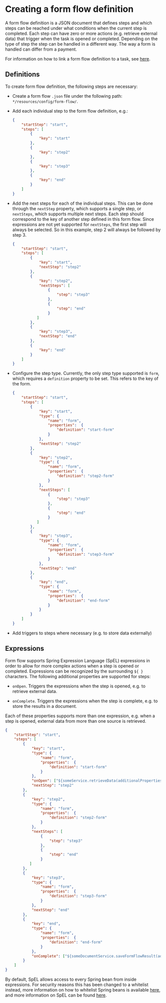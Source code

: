 # Creating a form flow definition

A form flow definition is a JSON document that defines steps and which steps can be reached
under what conditions when the current step is completed. Each step can have zero or more actions
(e.g. retrieve external data) that trigger when the task is opened or completed. Depending
on the type of step the step can be handled in a different way. The way a form is handled can
differ from a payment.

For information on how to link a form flow definition to a task, see 
[here](../form-link/configure-task.md).

## Definitions

To create form flow definition, the following steps are necessary:

* Create a form flow `.json` file under the following path: `*/resources/config/form-flow/`.

* Add each individual step to the form flow definition, e.g.:

    ```json
    {
        "startStep": "start",
        "steps": [
            {
                "key": "start"
            },
            {
                "key": "step2"
            },
            {
                "key": "step3"
            },
            {
                "key": "end"
            }
        ]
    }
    ```

* Add the next steps for each of the individual steps. This can be done through the `nextStep` property, which
supports a single step, or `nextSteps`, which supports multiple next steps. Each step should correspond to the key
of another step defined in this form flow. Since expressions are not yet supported for `nextSteps`, the first step
will always be selected. So in this example, step 2 will always be followed by step 3.

    ```json
    {
        "startStep": "start",
        "steps": [
            {
                "key": "start",
                "nextStep": "step2"
            },
            {
                "key": "step2",
                "nextSteps": [
                    {
                        "step": "step3"
                    },
                    {
                        "step": "end"
                    }
               ]
            },
            {
                "key": "step3",
                "nextStep": "end"
            },
            {
                "key": "end"
            }
        ]
    }
    ```

* Configure the step type. Currently, the only step type supported is `form`, which requires a `definition` property to
be set. This refers to the key of the form.

    ```json
    {
        "startStep": "start",
        "steps": [
            {
                "key": "start",
                "type": {
                    "name": "form",
                    "properties":  {
                        "definition": "start-form"
                    }
                },
                "nextStep": "step2"
            },
            {
                "key": "step2",
                "type": {
                    "name": "form",
                    "properties":  {
                        "definition": "step2-form"
                    }
                },
                "nextSteps": [
                    {
                        "step": "step3"
                    },
                    {
                        "step": "end"
                    }
               ]
            },
            {
                "key": "step3",
                "type": {
                    "name": "form",
                    "properties":  {
                        "definition": "step3-form"
                    }
                },
                "nextStep": "end"
            },
            {
                "key": "end",
                "type": {
                    "name": "form",
                    "properties":  {
                        "definition": "end-form"
                    }
                }
            }
        ]
    }
    ```

* Add triggers to steps where necessary (e.g. to store data externally)



## Expressions

Form flow supports Spring Expression Language (SpEL) expressions in order to allow for more
complex actions when a step is opened or completed. Expressions can be recognized by the surrounding
`${ }` characters. The following additional properties are supported for steps:

* `onOpen`. Triggers the expressions when the step is opened, e.g. to retrieve external data.

* `onComplete`. Triggers the expressions when the step is complete, e.g. to store the results in a 
document.

Each of these properties supports more than one expression, e.g. when a step is opened, external data
from more than one source is retrieved.

```json
{
    "startStep": "start",
    "steps": [
        {
            "key": "start",
            "type": {
                "name": "form",
                "properties":  {
                    "definition": "start-form"
                }
            },
            "onOpen": ["${someService.retrieveData(additionalProperties)}"],
            "nextStep": "step2"
        },
        {
            "key": "step2",
            "type": {
                "name": "form",
                "properties":  {
                    "definition": "step2-form"
                }
            },
            "nextSteps": [
                {
                    "step": "step3"
                },
                {
                    "step": "end"
                }
           ]
        },
        {
            "key": "step3",
            "type": {
                "name": "form",
                "properties":  {
                    "definition": "step3-form"
                }
            },
            "nextStep": "end"
        },
        {
            "key": "end",
            "type": {
                "name": "form",
                "properties":  {
                    "definition": "end-form"
                }
            },
            "onComplete": ["${someDocumentService.saveFormFlowResult(additionalProperties, step.submissionData)}"]
        }
    ]
}
```

By default, SpEL allows access to every Spring bean from inside expressions. For security reasons
this has been changed to a whitelist instead, more information on how to whitelist Spring beans is
available [here](/extending-valtimo/form-flow/whitelist-spring-bean.md), and more information on SpEL
can be found [here](https://docs.spring.io/spring-framework/docs/current/reference/html/core.html#expressions).
